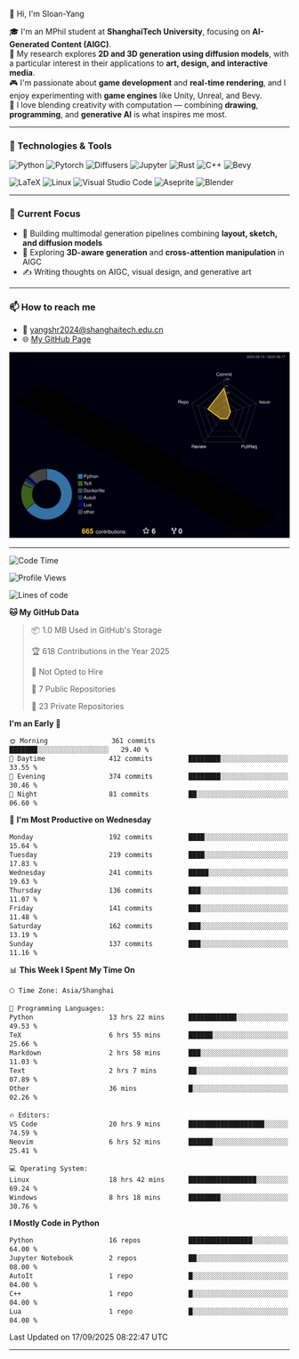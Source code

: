 👋 Hi, I'm Sloan-Yang

🎓 I'm an MPhil student at **ShanghaiTech University**, focusing on **AI-Generated Content (AIGC)**.  
🧠 My research explores **2D and 3D generation using diffusion models**, with a particular interest in their applications to **art, design, and interactive media**.  
🎮 I'm passionate about **game development** and **real-time rendering**, and I enjoy experimenting with **game engines** like Unity, Unreal, and Bevy.  
🎨 I love blending creativity with computation — combining **drawing**, **programming**, and **generative AI** is what inspires me most.

---

### 🧰 Technologies & Tools

![Python](https://img.shields.io/badge/python-%233776AB.svg?style=for-the-badge&logo=python&logoColor=white)
![Pytorch](https://img.shields.io/badge/pytorch-%23EE4C2C.svg?style=for-the-badge&logo=pytorch&logoColor=white)
![Diffusers](https://img.shields.io/badge/diffusers-HuggingFace-yellow?style=for-the-badge&logo=huggingface&logoColor=black)
![Jupyter](https://img.shields.io/badge/Jupyter-%23F37626.svg?style=for-the-badge&logo=Jupyter&logoColor=white)
![Rust](https://img.shields.io/badge/Rust-%23000000.svg?style=for-the-badge&logo=rust&logoColor=white)
![C++](https://img.shields.io/badge/C++-%2300599C.svg?style=for-the-badge&logo=c%2B%2B&logoColor=white)
![Bevy](https://img.shields.io/badge/Bevy-000000.svg?style=for-the-badge&logo=bevy&logoColor=white)

![LaTeX](https://img.shields.io/badge/LaTeX-47A141?style=for-the-badge&logo=latex&logoColor=white)
![Linux](https://img.shields.io/badge/Linux-FCC624?style=for-the-badge&logo=linux&logoColor=black)
![Visual Studio Code](https://img.shields.io/badge/VSCode-0078d7.svg?style=for-the-badge&logo=visual-studio-code&logoColor=white)
![Aseprite](https://img.shields.io/badge/Aseprite-FFFFFF?style=for-the-badge&logo=Aseprite&logoColor=%237D929E)
![Blender](https://img.shields.io/badge/Blender-F5792A?style=for-the-badge&logo=blender&logoColor=white)

---

### 🔭 Current Focus

- 🎨 Building multimodal generation pipelines combining **layout, sketch, and diffusion models**
- 🧪 Exploring **3D-aware generation** and **cross-attention manipulation** in AIGC
- ✍️ Writing thoughts on AIGC, visual design, and generative art

---

### 📫 How to reach me

- 📧 <a href="mailto:yangshr2024@shanghaitech.edu.cn">yangshr2024@shanghaitech.edu.cn</a>
- 🌐 [My GitHub Page](https://sloan-yang.github.io)  



![3D Profile](https://raw.githubusercontent.com/Sloan-Yang/Sloan-Yang/main/profile-3d-contrib/profile-night-rainbow.svg)

---


<!--START_SECTION:waka-->
![Code Time](http://img.shields.io/badge/Code%20Time-554%20hrs%2040%20mins-blue)

![Profile Views](http://img.shields.io/badge/Profile%20Views-1-blue)

![Lines of code](https://img.shields.io/badge/From%20Hello%20World%20I%27ve%20Written-2.1%20million%20lines%20of%20code-blue)

**🐱 My GitHub Data** 

> 📦 1.0 MB Used in GitHub's Storage 
 > 
> 🏆 618 Contributions in the Year 2025
 > 
> 🚫 Not Opted to Hire
 > 
> 📜 7 Public Repositories 
 > 
> 🔑 23 Private Repositories 
 > 
**I'm an Early 🐤** 

```text
🌞 Morning                361 commits         ███████░░░░░░░░░░░░░░░░░░   29.40 % 
🌆 Daytime                412 commits         ████████░░░░░░░░░░░░░░░░░   33.55 % 
🌃 Evening                374 commits         ████████░░░░░░░░░░░░░░░░░   30.46 % 
🌙 Night                  81 commits          ██░░░░░░░░░░░░░░░░░░░░░░░   06.60 % 
```
📅 **I'm Most Productive on Wednesday** 

```text
Monday                   192 commits         ████░░░░░░░░░░░░░░░░░░░░░   15.64 % 
Tuesday                  219 commits         ████░░░░░░░░░░░░░░░░░░░░░   17.83 % 
Wednesday                241 commits         █████░░░░░░░░░░░░░░░░░░░░   19.63 % 
Thursday                 136 commits         ███░░░░░░░░░░░░░░░░░░░░░░   11.07 % 
Friday                   141 commits         ███░░░░░░░░░░░░░░░░░░░░░░   11.48 % 
Saturday                 162 commits         ███░░░░░░░░░░░░░░░░░░░░░░   13.19 % 
Sunday                   137 commits         ███░░░░░░░░░░░░░░░░░░░░░░   11.16 % 
```


📊 **This Week I Spent My Time On** 

```text
🕑︎ Time Zone: Asia/Shanghai

💬 Programming Languages: 
Python                   13 hrs 22 mins      ████████████░░░░░░░░░░░░░   49.53 % 
TeX                      6 hrs 55 mins       ██████░░░░░░░░░░░░░░░░░░░   25.66 % 
Markdown                 2 hrs 58 mins       ███░░░░░░░░░░░░░░░░░░░░░░   11.03 % 
Text                     2 hrs 7 mins        ██░░░░░░░░░░░░░░░░░░░░░░░   07.89 % 
Other                    36 mins             █░░░░░░░░░░░░░░░░░░░░░░░░   02.26 % 

🔥 Editors: 
VS Code                  20 hrs 9 mins       ███████████████████░░░░░░   74.59 % 
Neovim                   6 hrs 52 mins       ██████░░░░░░░░░░░░░░░░░░░   25.41 % 

💻 Operating System: 
Linux                    18 hrs 42 mins      █████████████████░░░░░░░░   69.24 % 
Windows                  8 hrs 18 mins       ████████░░░░░░░░░░░░░░░░░   30.76 % 
```

**I Mostly Code in Python** 

```text
Python                   16 repos            ████████████████░░░░░░░░░   64.00 % 
Jupyter Notebook         2 repos             ██░░░░░░░░░░░░░░░░░░░░░░░   08.00 % 
AutoIt                   1 repo              █░░░░░░░░░░░░░░░░░░░░░░░░   04.00 % 
C++                      1 repo              █░░░░░░░░░░░░░░░░░░░░░░░░   04.00 % 
Lua                      1 repo              █░░░░░░░░░░░░░░░░░░░░░░░░   04.00 % 
```




 Last Updated on 17/09/2025 08:22:47 UTC
<!--END_SECTION:waka-->

---





